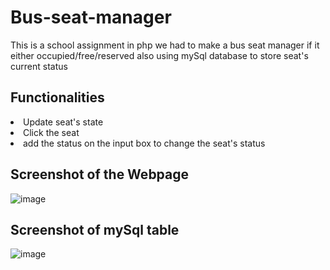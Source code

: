 # Bus-seat-manager
This is a school assignment in php we had to make a bus seat manager if it either occupied/free/reserved also using mySql database to store seat's current status

Functionalities
-
<li>Update seat's state</li>
<li>Click the seat</li>
<li>add the status on the input box to change the seat's status</li>



Screenshot of the Webpage
-
![image](https://user-images.githubusercontent.com/96385473/211688569-c83f3ba5-914a-4671-8da5-c36e4cd0b9fa.png)

Screenshot of mySql table
-
![image](https://user-images.githubusercontent.com/96385473/211691156-5924ada8-ca97-4e07-9eef-60f693e05c06.png)
